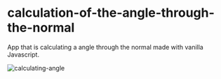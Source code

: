 # calculation-of-the-angle-through-the-normal
App that is calculating a angle through the normal made with vanilla Javascript. 

![calculating-angle](https://github.com/Kuzma02/calculation-of-the-angle-through-the-normal/assets/138793624/b2db30ba-ce3f-4c74-a07d-ff4d4512a647)

